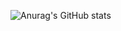 ![Anurag's GitHub stats](https://github-readme-stats.vercel.app/api?username=JuanDiegoAW&show_icons=true&theme=radical&count_private=true)
